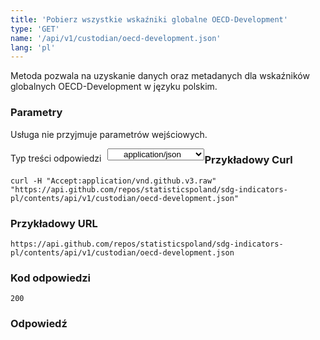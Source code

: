 ```yaml
---
title: 'Pobierz wszystkie wskaźniki globalne OECD-Development'
type: 'GET'
name: '/api/v1/custodian/oecd-development.json'
lang: 'pl'
---
```


Metoda pozwala na uzyskanie danych oraz metadanych dla wskaźników globalnych OECD-Development w języku polskim.

### Parametry

<p>Usługa nie przyjmuje parametrów wejściowych.</p>

<p style='float:left;margin-top: 7px;'>Typ treści odpowiedzi</p>
<select style='float:left;padding: 0px 15px;width: 155px;margin-left: 10px;text-align-last: center;'>
  <option>application/json</option>
</select>

<div id='example1'>

<h3 id="przykładowy-curl">Przykładowy Curl</h3>

<p><code class="highlighter-rouge">curl -H "Accept:application/vnd.github.v3.raw" "https://api.github.com/repos/statisticspoland/sdg-indicators-pl/contents/api/v1/custodian/oecd-development.json"</code></p>

<h3 id="przykładowy-url">Przykładowy URL</h3>

<p><code class="highlighter-rouge">https://api.github.com/repos/statisticspoland/sdg-indicators-pl/contents/api/v1/custodian/oecd-development.json</code></p>

<h3 id="przykładowy-kod-odpowiedzi">Kod odpowiedzi</h3>

<p><code class="highlighter-rouge">200</code></p>

<h3 id="przykładowa-odpowiedź">Odpowiedź</h3>

<p><code class="highlighter-rouge" id="show-data-oecd-development">
</code></p>

</div>


<script>

$.getJSON('http://sdg.gov.pl/api/v1/custodian/oecd-development.json', function(data) {
    $('#show-data-oecd-development').html(JSON.stringify(data, null, 2));
});

</script>
